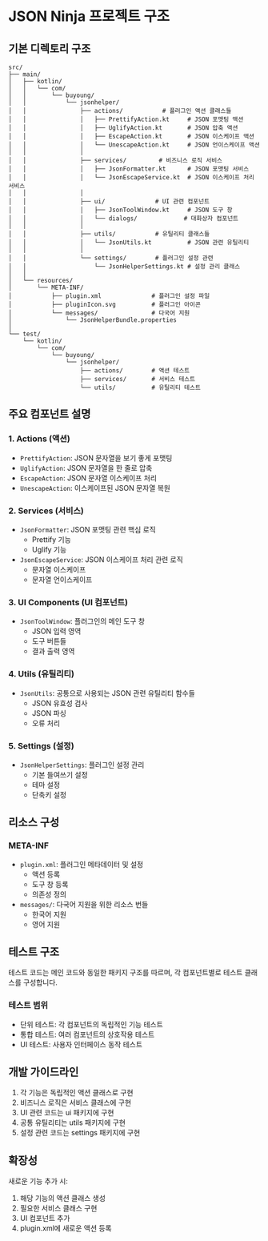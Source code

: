 # JSON Ninja 프로젝트 구조

## 기본 디렉토리 구조

```
src/
├── main/
│   ├── kotlin/
│   │   └── com/
│   │       └── buyoung/
│   │           └── jsonhelper/
│   │               ├── actions/           # 플러그인 액션 클래스들
│   │               │   ├── PrettifyAction.kt     # JSON 포맷팅 액션
│   │               │   ├── UglifyAction.kt       # JSON 압축 액션
│   │               │   ├── EscapeAction.kt       # JSON 이스케이프 액션
│   │               │   └── UnescapeAction.kt     # JSON 언이스케이프 액션
│   │               │
│   │               ├── services/         # 비즈니스 로직 서비스
│   │               │   ├── JsonFormatter.kt      # JSON 포맷팅 서비스
│   │               │   └── JsonEscapeService.kt  # JSON 이스케이프 처리 서비스
│   │               │
│   │               ├── ui/              # UI 관련 컴포넌트
│   │               │   ├── JsonToolWindow.kt     # JSON 도구 창
│   │               │   └── dialogs/             # 대화상자 컴포넌트
│   │               │
│   │               ├── utils/           # 유틸리티 클래스들
│   │               │   └── JsonUtils.kt          # JSON 관련 유틸리티
│   │               │
│   │               └── settings/        # 플러그인 설정 관련
│   │                   └── JsonHelperSettings.kt # 설정 관리 클래스
│   │
│   └── resources/
│       └── META-INF/
│           ├── plugin.xml              # 플러그인 설정 파일
│           ├── pluginIcon.svg          # 플러그인 아이콘
│           └── messages/               # 다국어 지원
│               └── JsonHelperBundle.properties
│
└── test/
    └── kotlin/
        └── com/
            └── buyoung/
                └── jsonhelper/
                    ├── actions/        # 액션 테스트
                    ├── services/       # 서비스 테스트
                    └── utils/          # 유틸리티 테스트

```

## 주요 컴포넌트 설명

### 1. Actions (액션)
- `PrettifyAction`: JSON 문자열을 보기 좋게 포맷팅
- `UglifyAction`: JSON 문자열을 한 줄로 압축
- `EscapeAction`: JSON 문자열 이스케이프 처리
- `UnescapeAction`: 이스케이프된 JSON 문자열 복원

### 2. Services (서비스)
- `JsonFormatter`: JSON 포맷팅 관련 핵심 로직
  - Prettify 기능
  - Uglify 기능
- `JsonEscapeService`: JSON 이스케이프 처리 관련 로직
  - 문자열 이스케이프
  - 문자열 언이스케이프

### 3. UI Components (UI 컴포넌트)
- `JsonToolWindow`: 플러그인의 메인 도구 창
  - JSON 입력 영역
  - 도구 버튼들
  - 결과 출력 영역

### 4. Utils (유틸리티)
- `JsonUtils`: 공통으로 사용되는 JSON 관련 유틸리티 함수들
  - JSON 유효성 검사
  - JSON 파싱
  - 오류 처리

### 5. Settings (설정)
- `JsonHelperSettings`: 플러그인 설정 관리
  - 기본 들여쓰기 설정
  - 테마 설정
  - 단축키 설정

## 리소스 구성

### META-INF
- `plugin.xml`: 플러그인 메타데이터 및 설정
  - 액션 등록
  - 도구 창 등록
  - 의존성 정의
- `messages/`: 다국어 지원을 위한 리소스 번들
  - 한국어 지원
  - 영어 지원

## 테스트 구조

테스트 코드는 메인 코드와 동일한 패키지 구조를 따르며, 각 컴포넌트별로 테스트 클래스를 구성합니다.

### 테스트 범위
- 단위 테스트: 각 컴포넌트의 독립적인 기능 테스트
- 통합 테스트: 여러 컴포넌트의 상호작용 테스트
- UI 테스트: 사용자 인터페이스 동작 테스트

## 개발 가이드라인

1. 각 기능은 독립적인 액션 클래스로 구현
2. 비즈니스 로직은 서비스 클래스에 구현
3. UI 관련 코드는 ui 패키지에 구현
4. 공통 유틸리티는 utils 패키지에 구현
5. 설정 관련 코드는 settings 패키지에 구현

## 확장성

새로운 기능 추가 시:
1. 해당 기능의 액션 클래스 생성
2. 필요한 서비스 클래스 구현
3. UI 컴포넌트 추가
4. plugin.xml에 새로운 액션 등록
